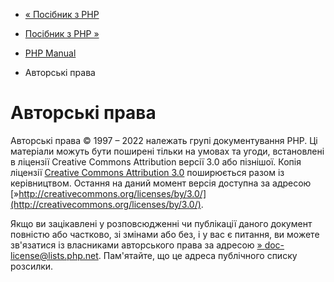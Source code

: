 - [« Посібник з PHP](index.md)
- [Посібник з PHP »](manual.md)

- [PHP Manual](index.md)
-   Авторські права

# Авторські права

Авторські права © 1997 – 2022 належать групі документування PHP.
Ці матеріали можуть бути поширені тільки на умовах та
угоди, встановлені в ліцензії Creative Commons Attribution
версії 3.0 або пізнішої. Копія ліцензії [Creative Commons Attribution 3.0](cc.license.md) поширюється разом із
керівництвом. Остання на даний момент версія доступна за адресою
[»http://creativecommons.org/licenses/by/3.0/](http://creativecommons.org/licenses/by/3.0/).

Якщо ви зацікавлені у розповсюдженні чи публікації даного
документ повністю або частково, зі змінами або без, і у вас є
питання, ви можете зв'язатися із власниками авторського права за адресою
[» doc-license@lists.php.net](mailto:doc-license@lists.php.net).
Пам'ятайте, що це адреса публічного списку розсилки.
